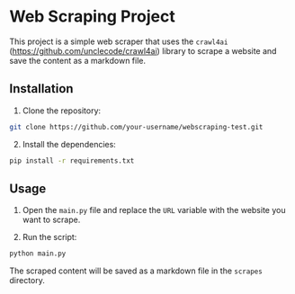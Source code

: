 # Web Scraping Project

This project is a simple web scraper that uses the `crawl4ai` (https://github.com/unclecode/crawl4ai) library to scrape a website and save the content as a markdown file.

## Installation

1. Clone the repository:

```bash
git clone https://github.com/your-username/webscraping-test.git
```

2. Install the dependencies:

```bash
pip install -r requirements.txt
```

## Usage

1. Open the `main.py` file and replace the `URL` variable with the website you want to scrape.

2. Run the script:

```bash
python main.py
```

The scraped content will be saved as a markdown file in the `scrapes` directory.

